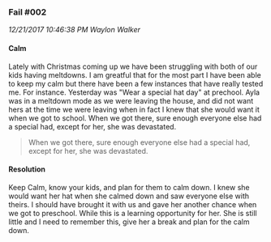 ### Fail #002
_12/21/2017 10:46:38 PM Waylon Walker_

#### Calm

Lately with Christmas coming up we have been struggling with both of our kids having meltdowns.  I am greatful that for the most part I have been able to keep my calm but there have been a few instances that have really tested me.  For instance. Yesterday was "Wear a special hat day" at prechool.  Ayla was in a meltdown mode as we were leaving the house, and did not want hers at the time we were leaving when in fact I knew that she would want it when we got to school.  When we got there, sure enough everyone else had a special had, except for her, she was devastated.  

> When we got there, sure enough everyone else had a special had, except for her, she was devastated. 

#### Resolution

Keep Calm, know your kids, and plan for them to calm down.  I knew she would want her hat when she calmed down and saw everyone else with theirs.  I should have brought it with us and gave her another chance when we got to preschool.  While this is a learning opportunity for her. She is still little and I need to remember this, give her a break and plan for the calm down.


